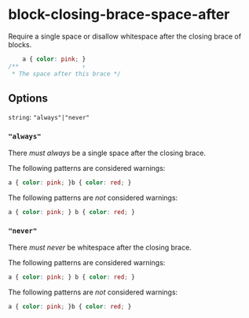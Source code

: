 # block-closing-brace-space-after

Require a single space or disallow whitespace after the closing brace of blocks.

```css
    a { color: pink; }
/**                  ↑
 * The space after this brace */
```

## Options

`string`: `"always"|"never"`

### `"always"`

There *must always* be a single space after the closing brace.

The following patterns are considered warnings:

```css
a { color: pink; }b { color: red; }
```

The following patterns are *not* considered warnings:

```css
a { color: pink; } b { color: red; }
```

### `"never"`

There *must never* be whitespace after the closing brace.

The following patterns are considered warnings:

```css
a { color: pink; } b { color: red; }
```

The following patterns are *not* considered warnings:

```css
a { color: pink; }b { color: red; }
```
